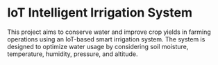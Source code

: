 # IoT Intelligent Irrigation System

This project aims to conserve water and improve crop yields in farming operations using an IoT-based smart irrigation system. The system is designed to optimize water usage by considering soil moisture, temperature, humidity, pressure, and altitude.



